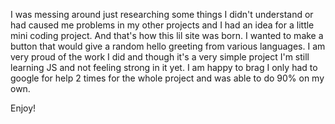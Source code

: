 I was messing around just researching some things I didn't understand or had caused me problems in my other projects and I had an idea for a little mini coding project. And that's how this lil site was born. I wanted to make a button that would give a random hello greeting from various languages. I am very proud of the work I did and though it's a very simple project I'm still learning JS and not feeling strong in it yet. I am happy to brag I only had to google for help 2 times for the whole project and was able to do 90% on my own.

Enjoy!

